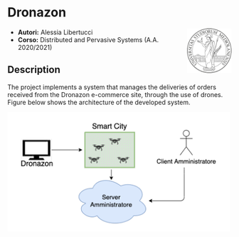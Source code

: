 # Dronazon

<img src="unimi_logo.jpg" alt="LOGO" width="100" align="right"/>

- **Autori:** Alessia Libertucci
- **Corso:** Distributed and Pervasive Systems (A.A. 2020/2021) 


## Description
The project implements a system that manages the deliveries of orders received from the Dronazon e-commerce site, through the use of drones. Figure below shows the architecture of the developed system.

<img src="dronazon_architecture.png" width="500" align="center"/>


